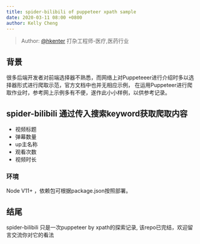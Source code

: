 ```yaml
---
title: spider-bilibili of puppeteer xpath sample
date: 2020-03-11 08:00 +0800
author: Kelly Cheng
---
```

> Author: [@hkenter](https://github.com/hkenter) 打杂工程师-医疗,医药行业
<!--more-->
## 背景
很多后端开发者对前端选择器不熟悉，而网络上对Puppeteeer进行介绍时多以选择器形式进行爬取示范，官方文档中也并无相应示例，
在运用Puppeteer进行爬取作业时，参考网上示例多有不便，遂作此小小样例，以供参考记录。

## spider-bilibili 通过传入搜索keyword获取爬取内容
- 视频标题
- 弹幕数量
- up主名称
- 观看次数
- 视频时长

### 环境 ###
Node V11+ ，依赖包可根据package.json按照部署。

## 结尾
spider-bilibili 只是一次puppeteer by xpath的探索记录, 该repo已完结，欢迎留言交流你对它的看法

